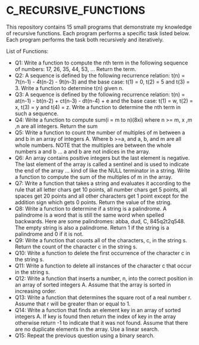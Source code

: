 # C_RECURSIVE_FUNCTIONS

This repository contains 15 small programs that demonstrate my knowledge of recursive functions. Each program performs a specific task listed below. Each program performs the task both recursively and iteratively.


List of Functions:

 - Q1: 	Write a function to compute the nth term in the following sequence of numbers: 17, 26, 35, 44, 53, … Return the term.
 - Q2: 	A sequence is defined by the following recurrence relation: t(n) = 7t(n-1) - 4t(n-2) - 9t(n-3) and the base case: t(1) = 0, t(2) = 5 and t(3) = 3. Write a function to determine t(n) given n.
 - Q3: 	A sequence is defined by the following recurrence relation: t(n) = at(n-1) - bt(n-2) + ct(n-3) - dt(n-4) + e and the base case: t(1) = w, t(2) = x, t(3) = y and t(4) = z. Write a function to determine the nth term in such a sequence.
 - Q4:	Write a function to compute sum(i = m to n)(8xi) where n >= m, x ,m ,n are all integers. Return the sum
 - Q5:	Write a function to count the number of multiples of m between a and b in an array of integers A. Where b >=a, and a, b, and m are all whole numbers. NOTE that the multiples are between the whole numbers a and b … a and b are not indices in the array.
 - Q6: 	An array contains positive integers but the last element is negative. The last element of the array is called a sentinel and is used to indicate the end of the array … kind of like the NULL terminator in a string. Write a function to compute the sum of the multiples of m in the array.
 - Q7: 	Write a function that takes a string and evaluates it according to the rule that all letter chars get 10 points, all number chars get 5 points, all spaces get 20 points and all other characters get 1 point except for the addition sign which gets 0 points. Return the value of the string.
 - Q8:	Write a function to determine if a string is a palindrome. A palindrome is a word that is still the same word when spelled backwards. Here are some palindromes: abba, dud, C, 845q2t2q548. The empty string is also a palindrome. Return 1 if the string is a palindrome and 0 if it is not.
 - Q9: 	Write a function that counts all of the characters, c, in the string s. Return the count of the character c in the string s.
 - Q10:	Write a function to delete the first occurrence of the character c in the string s.
 - Q11:	Write a function to delete all instances of the character c that occur in the string s.
 - Q12:	Write a function that inserts a number, n, into the correct position in an array of sorted integers A. Assume that the array is sorted in increasing order.
 - Q13:	Write a function that determines the square root of a real number r. Assume that r will be greater than or equal to 1.
 - Q14:	Write a function that finds an element key in an array of sorted integers A. If key is found then return the index of key in the array otherwise return -1 to indicate that it was not found. Assume that there are no duplicate elements in the array. Use a linear search.
 - Q15:	Repeat the previous question using a binary search.
